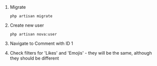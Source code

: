 1. Migrate  
    ```shell
    php artisan migrate
    ```
2. Create new user 
    ```shell
    php artisan nova:user
    ```
3. Navigate to Comment with ID 1

4. Check filters for 'Likes' and 'Emojis' - they will be the same, although they should be different 
